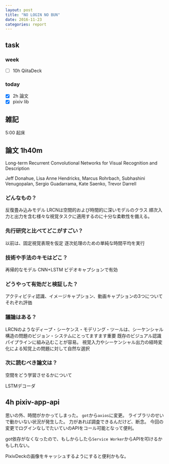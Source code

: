 ```yaml
---
layout: post
title: "NO LOGIN NO BUN"
date: 2016-11-23
categories: report
---
```


## task

### week
- [ ] 10h QiitaDeck

### today
- [x] 2h 論文
- [x] pixiv lib

## 雑記
5:00 起床

## 論文 1h40m
Long-term Recurrent Convolutional Networks for Visual Recognition and Description

Jeff Donahue, Lisa Anne Hendricks, Marcus Rohrbach, Subhashini Venugopalan, Sergio Guadarrama,
Kate Saenko, Trevor Darrell

### どんなもの？
反復畳み込みモデル
LRCNは空間的および時間的に深いモデルのクラス
順次入力と出力を含む様々な視覚タスクに適用するのに十分な柔軟性を備える。
### 先行研究と比べてどこがすごい？
以前は、固定視覚表現を仮定
逐次処理のための単純な時間平均を実行
### 技術や手法のキモはどこ？
再帰的なモデル
CNN+LSTM
ビデオキャプションで有効
### どうやって有効だと検証した？
アクティビティ認識、イメージキャプション、動画キャプションの3つについてそれぞれ評価
### 議論はある？
LRCNのようなディープ・シーケンス・モデリング・ツールは、シーケンシャル構造の問題のビジョン・システムにとってますます重要
既存のビジュアル認識パイプラインに組み込むことが容易。
視覚入力やシーケンシャル出力の経時変化による知覚上の問題に対して自然な選択
### 次に読むべき論文は？
空間をどう学習させるかについて

LSTMデコーダ

## 4h pixiv-app-api
思いの外、時間がかかってしまった。
`got`から`axios`に変更。
ライブラリのせいで動かいない状況が発生した。
力があれば調査できるんだけど、断念。
今回の変更でログインなしでたいていのAPIをコール可能となって便利。

got依存がなくなったので、もしからしたら`Service Worker`からAPIを叩けるかもしれない。

PixivDeckの画像をキャッシュするようにすると便利かもな。
